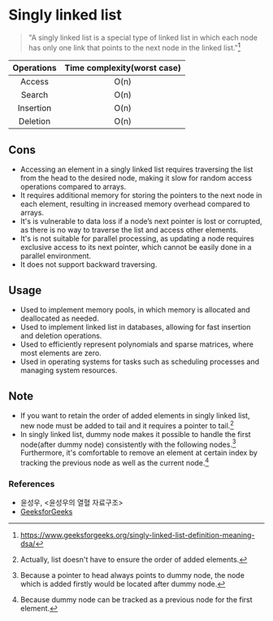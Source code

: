 # Singly linked list

> "A singly linked list is a special type of linked list in which each node has only one link that points to the next node in the linked list."[^singly_linked_list_definition]

| Operations | Time complexity(worst case) |
| :------:   | :-------------------------: |
| Access     | O(n)                        |
| Search     | O(n)                        |
| Insertion  | O(n)                        |
| Deletion   | O(n)                        |

## Cons

- Accessing an element in a singly linked list requires traversing the list from the head to the desired node, making it slow for random access operations compared to arrays.
- It requires additional memory for storing the pointers to the next node in each element, resulting in increased memory overhead compared to arrays.
- It's is vulnerable to data loss if a node’s next pointer is lost or corrupted, as there is no way to traverse the list and access other elements.
- It's is not suitable for parallel processing, as updating a node requires exclusive access to its next pointer, which cannot be easily done in a parallel environment.
- It does not support backward traversing.

## Usage

- Used to implement memory pools, in which memory is allocated and deallocated as needed.
- Used to implement linked list in databases, allowing for fast insertion and deletion operations.
- Used to efficiently represent polynomials and sparse matrices, where most elements are zero.
- Used in operating systems for tasks such as scheduling processes and managing system resources.

## Note

- If you want to retain the order of added elements in singly linked list, new node must be added to tail and it requires a pointer to tail.[^pointer_to_tail]
- In singly linked list, dummy node makes it possible to handle the first node(after dummy node) consistently with the following nodes.[^dummy_node_1] Furthermore, it's comfortable to remove an element at certain index by tracking the previous node as well as the current node.[^dummy_node_2]

### References

- 윤성우, <윤성우의 열혈 자료구조>
- [GeeksforGeeks](https://www.geeksforgeeks.org/singly-linked-list-definition-meaning-dsa/)

[^singly_linked_list_definition]: https://www.geeksforgeeks.org/singly-linked-list-definition-meaning-dsa/
[^pointer_to_tail]: Actually, list doesn't have to ensure the order of added elements.
[^dummy_node_1]: Because a pointer to head always points to dummy node, the node which is added firstly would be located after dummy node.
[^dummy_node_2]: Because dummy node can be tracked as a previous node for the first element.

